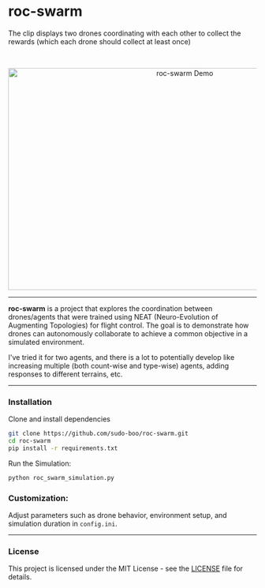 # roc-swarm

The clip displays two drones coordinating with each other to collect the rewards (which each drone should collect at least once)

<br>

<p align="center">
  <img src="https://github.com/user-attachments/assets/af6926fb-df1a-42ae-a53d-7154fac4e0ed" alt="roc-swarm Demo" width="700" height="450">
</p>

---

<be>

**roc-swarm** is a project that explores the coordination between drones/agents that were trained using NEAT (Neuro-Evolution of Augmenting Topologies) for flight control.
The goal is to demonstrate how drones can autonomously collaborate to achieve a common objective in a simulated environment.

I've tried it for two agents, and there is a lot to potentially develop like increasing multiple (both count-wise and type-wise) agents, adding responses to different terrains, etc.

---

### Installation

Clone and install dependencies

```bash
git clone https://github.com/sudo-boo/roc-swarm.git
cd roc-swarm
pip install -r requirements.txt
```
Run the Simulation:

```bash
python roc_swarm_simulation.py
```

### Customization:

Adjust parameters such as drone behavior, environment setup, and simulation duration in `config.ini`.

---

### License

This project is licensed under the MIT License - see the [LICENSE](/LICENSE) file for details.
